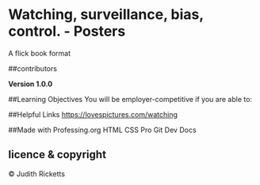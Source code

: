 # Watching, surveillance, bias, control. - Posters 

A flick book format

##contributors

**Version 1.0.0**

##Learning Objectives
You will be employer-competitive if you are able to:

##Helpful Links
https://lovespictures.com/watching

##Made with 
Professing.org
HTML
CSS
Pro Git
Dev Docs


## licence & copyright

© Judith Ricketts 
